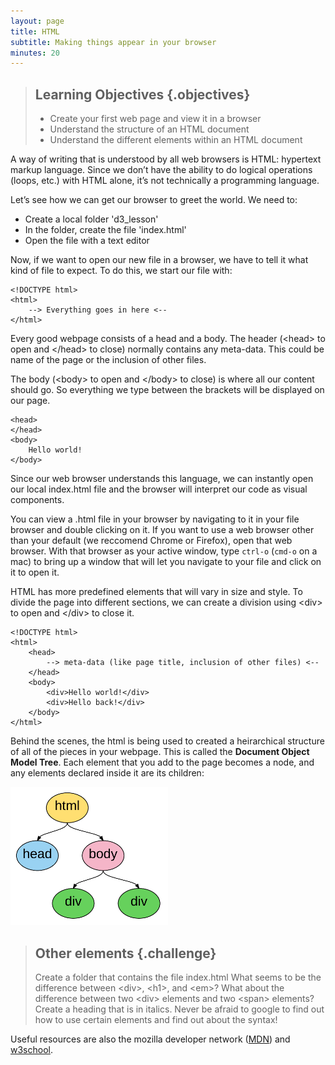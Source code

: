 ```yaml
---
layout: page
title: HTML
subtitle: Making things appear in your browser
minutes: 20
---
```


> ## Learning Objectives {.objectives}
>
> * Create your first web page and view it in a browser
> * Understand the structure of an HTML document
> * Understand the different elements within an HTML document

A way of writing that is understood by all web browsers is HTML: 
hypertext markup language. Since we don’t have the ability to do 
logical operations (loops, etc.) with HTML alone, it’s 
not technically a programming language.

Let’s see how we can get our browser to greet the world. 
We need to:

* Create a local folder 'd3_lesson'
* In the folder, create the file 'index.html'
* Open the file with a text editor

Now, if we want to open our new file in a browser, we have to tell it what kind of
file to expect. To do this, we start our file with:

~~~ {.html}
<!DOCTYPE html>
<html>
	--> Everything goes in here <--
</html> 
~~~

Every good webpage consists of a head and a body. 
The header (&lt;head&gt; to open and &lt;/head&gt; to close) normally
contains any meta-data. This could be name of the page or
the inclusion of other files. 

The body (&lt;body&gt; to open and &lt;/body&gt; to close) is where all our content
should go. So everything we type between the brackets will be displayed 
on our page.

~~~ {.html}
<head> 
</head>
<body> 
	Hello world!
</body> 
~~~

Since our web browser understands this language, we can instantly 
open our local index.html file and the browser will interpret our
code as visual components. 

You can view a .html file in your browser by navigating to it in
your file browser and double clicking on it. If you want to use a web browser 
other than your default (we reccomend Chrome or Firefox), open that 
web browser. With that browser as your active window, type `ctrl-o` 
(`cmd-o` on a mac) to bring up a window that will let you navigate to 
your file and click on it to open it.

HTML has more predefined elements that will vary in size and style. 
To divide the page into different sections, we can create a division 
using &lt;div&gt; to open and &lt;/div&gt; to close it. 

~~~ {.html}
<!DOCTYPE html>
<html> 
	<head> 
		--> meta-data (like page title, inclusion of other files) <--
	</head> 
	<body> 
		<div>Hello world!</div>
		<div>Hello back!</div>
	</body> 
</html> 
~~~

Behind the scenes, the html is being used to created a heirarchical structure 
of all of the pieces in your webpage. This is called the **Document Object Model
Tree**. Each element that you add to the page becomes a node, and any elements 
declared inside it are its children:

<img src="img/DOM.png" alt="Diagram of the Document Object Model tree created by the above html" style="width: 50%;"/>

> ## Other elements {.challenge}
>
> Create a folder that contains the file index.html
> What seems to be the difference between &lt;div&gt;, &lt;h1&gt;, and &lt;em&gt;?
> What about the difference between two &lt;div&gt; elements and two &lt;span&gt; elements?
> Create a heading that is in italics. Never be afraid to google to find out how to use certain elements and find out about the syntax!

Useful resources are also the mozilla developer network ([MDN](https://developer.mozilla.org/en-US/)) and [w3school](http://www.w3schools.com). 
